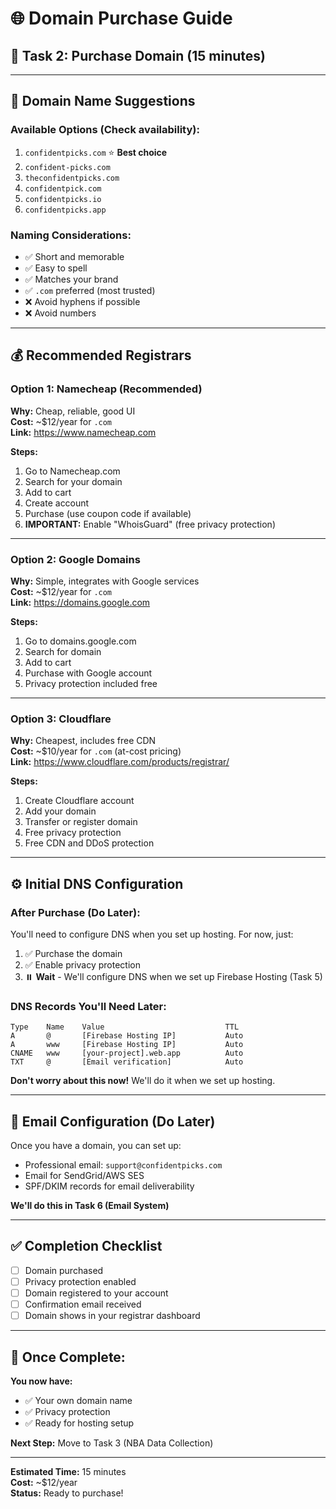 # 🌐 Domain Purchase Guide

## 🎯 **Task 2: Purchase Domain (15 minutes)**

---

## 📝 **Domain Name Suggestions**

### **Available Options (Check availability):**
1. `confidentpicks.com` ⭐ **Best choice**
2. `confident-picks.com`
3. `theconfidentpicks.com`
4. `confidentpick.com`
5. `confidentpicks.io`
6. `confidentpicks.app`

### **Naming Considerations:**
- ✅ Short and memorable
- ✅ Easy to spell
- ✅ Matches your brand
- ✅ `.com` preferred (most trusted)
- ❌ Avoid hyphens if possible
- ❌ Avoid numbers

---

## 💰 **Recommended Registrars**

### **Option 1: Namecheap (Recommended)**
**Why:** Cheap, reliable, good UI  
**Cost:** ~$12/year for `.com`  
**Link:** https://www.namecheap.com

**Steps:**
1. Go to Namecheap.com
2. Search for your domain
3. Add to cart
4. Create account
5. Purchase (use coupon code if available)
6. **IMPORTANT:** Enable "WhoisGuard" (free privacy protection)

---

### **Option 2: Google Domains**
**Why:** Simple, integrates with Google services  
**Cost:** ~$12/year for `.com`  
**Link:** https://domains.google.com

**Steps:**
1. Go to domains.google.com
2. Search for domain
3. Add to cart
4. Purchase with Google account
5. Privacy protection included free

---

### **Option 3: Cloudflare**
**Why:** Cheapest, includes free CDN  
**Cost:** ~$10/year for `.com` (at-cost pricing)  
**Link:** https://www.cloudflare.com/products/registrar/

**Steps:**
1. Create Cloudflare account
2. Add your domain
3. Transfer or register domain
4. Free privacy protection
5. Free CDN and DDoS protection

---

## ⚙️ **Initial DNS Configuration**

### **After Purchase (Do Later):**

You'll need to configure DNS when you set up hosting. For now, just:

1. ✅ Purchase the domain
2. ✅ Enable privacy protection
3. ⏸️ **Wait** - We'll configure DNS when we set up Firebase Hosting (Task 5)

### **DNS Records You'll Need Later:**

```
Type    Name    Value                           TTL
A       @       [Firebase Hosting IP]           Auto
A       www     [Firebase Hosting IP]           Auto
CNAME   www     [your-project].web.app          Auto
TXT     @       [Email verification]            Auto
```

**Don't worry about this now!** We'll do it when we set up hosting.

---

## 📧 **Email Configuration (Do Later)**

Once you have a domain, you can set up:
- Professional email: `support@confidentpicks.com`
- Email for SendGrid/AWS SES
- SPF/DKIM records for email deliverability

**We'll do this in Task 6 (Email System)**

---

## ✅ **Completion Checklist**

- [ ] Domain purchased
- [ ] Privacy protection enabled
- [ ] Domain registered to your account
- [ ] Confirmation email received
- [ ] Domain shows in your registrar dashboard

---

## 🎉 **Once Complete:**

**You now have:**
- ✅ Your own domain name
- ✅ Privacy protection
- ✅ Ready for hosting setup

**Next Step:** Move to Task 3 (NBA Data Collection)

---

**Estimated Time:** 15 minutes  
**Cost:** ~$12/year  
**Status:** Ready to purchase!

